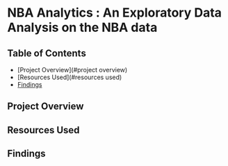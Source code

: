 # NBA Analytics : An Exploratory Data Analysis on the NBA data

## Table of Contents
* [Project Overview](#project overview)
* [Resources Used](#resources used)
* [Findings](#findings)

## Project Overview

## Resources Used


















## Findings
